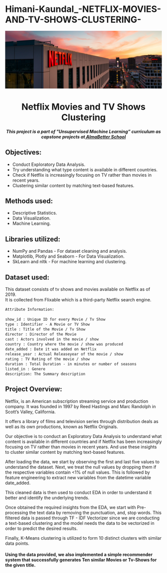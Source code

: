 # Himani-Kaundal_-NETFLIX-MOVIES-AND-TV-SHOWS-CLUSTERING-


  <img src="https://github.com/anishjohnson/NETFLIX-MOVIES-AND-TV-SHOWS-CLUSTERING/blob/main/Images_used/venti-views-lI7dlA5VBp8-unsplash.jpg">
</p>
<h1 align="center"> Netflix Movies and TV Shows Clustering </h1>

<h5 align="center"> This project is a part of "Unsupervised Machine Learning” curriculum as capstone projects at<a href="https://www.almabetter.com/"> AlmaBetter School </a> </h5>



## Objectives:<br>
* Conduct Exploratory Data Analysis.
* Try understanding what type content is available in different countries.
* Check if Netflix is increasingly focusing on TV rather than movies in recent years.
* Clustering similar content by matching text-based features.

## Methods used:<br>
* Descriptive Statistics.
* Data Visualization.
* Machine Learning.

## Libraries utilized:<br>
* NumPy and Pandas - For dataset cleaning and analysis.
* Matplotlib, Plotly and Seaborn - For Data Visualization.
* SkLearn and nltk -  For machine learning and clustering. 

## Dataset used:<br>
This dataset consists of tv shows and movies available on Netflix as of 2019.<br>
It is collected from Flixable which is a third-party Netflix search engine.
``` 
Attribute Information:

show_id : Unique ID for every Movie / Tv Show
type : Identifier - A Movie or TV Show
title : Title of the Movie / Tv Show
director : Director of the Movie
cast : Actors involved in the movie / show
country : Country where the movie / show was produced
date_added : Date it was added on Netflix
release_year : Actual Releaseyear of the movie / show
rating : TV Rating of the movie / show
duration : Total Duration - in minutes or number of seasons
listed_in : Genere
description: The Summary description
```
## Project Overview:<br>
<p>Netflix, is an American subscription streaming service and production company. It was founded in 1997 by Reed Hastings and Marc Randolph in Scott’s Valley, California.</p>
<p>It offers a library of films and television series through distribution deals as well as its own productions, known as Netflix Originals.</p>

<p>Our objective is to conduct an Exploratory Data Analysis to understand what content is available in different countries and if Netflix has been increasingly focusing on TV rather than movies in recent years. And use these insights to cluster similar content by matching text-based features.</p>

<p>After loading the data, we start by observing the first and last five values to understand the dataset.
Next, we treat the null values by dropping them if the respective variables contain <1% of null values. This is followed by feature engineering to extract new variables from the datetime variable date_added.</p>

<p>This cleaned data is then used to conduct EDA in order to understand it better and identify the underlying trends.</p>

<p>Once obtained the required insights from the EDA, we start with Pre-processing the text data by removing the punctuation, and, stop words. This filtered data is passed through TF - IDF Vectorizer since we are conducting a text-based clustering and the model needs the data to be vectorized in order to predict the desired results.</p>

<p>Finally, K–Means clustering is utilized to form 10 distinct clusters with similar data points.</p>

<h4> Using the data provided, we also implemented a simple recommender system that successfully generates Ten similar Movies or Tv-Shows for the given title.</h4> 
